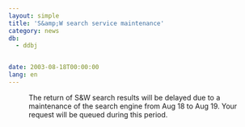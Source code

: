 ```yaml
---
layout: simple
title: 'S&amp;W search service maintenance'
category: news
db:
  - ddbj


date: 2003-08-18T00:00:00
lang: en
---
```


<dd>The return of S&amp;W search results will be delayed due to a maintenance of the search engine from Aug 18 to Aug 19. Your request will be queued during this period.</dd>
